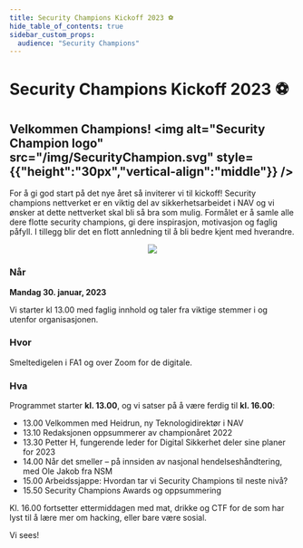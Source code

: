 ```yaml
---
title: Security Champions Kickoff 2023 ⚽
hide_table_of_contents: true
sidebar_custom_props:
  audience: "Security Champions"
---
```


# Security Champions Kickoff 2023 ⚽


## Velkommen Champions! <img alt="Security Champion logo" src="/img/SecurityChampion.svg" style={{"height":"30px","vertical-align":"middle"}} />

For å gi god start på det nye året så inviterer vi til kickoff! Security champions nettverket er
en viktig del av sikkerhetsarbeidet i NAV og vi ønsker at dette nettverket skal bli så bra som mulig. Formålet er å samle
alle dere flotte security champions, gi dere inspirasjon, motivasjon og faglig påfyll. I tillegg blir det en flott
annledning til å bli bedre kjent med hverandre.

<p align="center">
<img  style={{height: "18em"}} src="https://media.giphy.com/media/3o6MbiZxUALbv7jIcM/giphy.gif" />
</p>

### Når

**Mandag 30. januar, 2023**

Vi starter kl 13.00 med faglig innhold og taler fra viktige stemmer i og utenfor organisasjonen.

### Hvor

Smeltedigelen i FA1 og over Zoom for de digitale.

### Hva

Programmet starter **kl. 13.00**, og vi satser på å være ferdig til **kl. 16.00**:

- 13.00 Velkommen med Heidrun, ny Teknologidirektør i NAV
- 13.10 Redaksjonen oppsummerer av championåret 2022
- 13.30 Petter H, fungerende leder for Digital Sikkerhet deler sine planer for 2023
- 14.00 Når det smeller – på innsiden av nasjonal hendelseshåndtering, med Ole Jakob fra NSM
- 15.00 Arbeidssjappe: Hvordan tar vi Security Champions til neste nivå?
- 15.50 Security Champions Awards og oppsummering

Kl. 16.00 fortsetter ettermiddagen med mat, drikke og CTF for de som har lyst til å lære mer om hacking, eller bare være sosial.

Vi sees!
